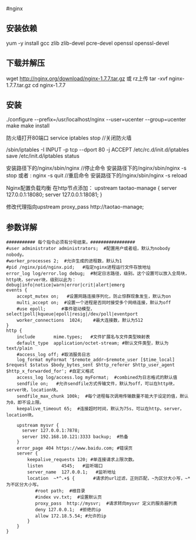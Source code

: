 #nginx

## 安装依赖
yum -y install gcc zlib zlib-devel pcre-devel openssl openssl-devel
## 下载并解压 
wget http://nginx.org/download/nginx-1.7.7.tar.gz 或 rz上传
tar -xvf nginx-1.7.7.tar.gz
cd nginx-1.7.7

## 安装
./configure --prefix=/usr/localhost/nginx --user=ucenter --group=ucenter
make 
make install
 
防火墙打开80端口
service iptables stop //关闭防火墙
 
/sbin/iptables -I INPUT -p tcp --dport 80 -j ACCEPT
/etc/rc.d/init.d/iptables save
/etc/init.d/iptables status

安装路径下的/nginx/sbin/nginx
//停止命令
安装路径下的/nginx/sbin/nginx -s stop
或者 : nginx -s quit
//重启命令
安装路径下的/nginx/sbin/nginx -s reload

Nginx配置负载均衡
在http节点添加：
    upstream taotao-manage {
      server 127.0.0.1:18080;
      server 127.0.0.1:18081;
  }
 
修改代理指向upstream
proxy_pass http://taotao-manage;

## 参数详解
```
########### 每个指令必须有分号结束。#################
#user administrator administrators;  #配置用户或者组，默认为nobody nobody。
#worker_processes 2;  #允许生成的进程数，默认为1
#pid /nginx/pid/nginx.pid;   #指定nginx进程运行文件存放地址
error_log log/error.log debug;  #制定日志路径，级别。这个设置可以放入全局块，http块，server块，级别以此为：debug|info|notice|warn|error|crit|alert|emerg
events {
    accept_mutex on;   #设置网路连接序列化，防止惊群现象发生，默认为on
    multi_accept on;  #设置一个进程是否同时接受多个网络连接，默认为off
    #use epoll;      #事件驱动模型，select|poll|kqueue|epoll|resig|/dev/poll|eventport
    worker_connections  1024;    #最大连接数，默认为512
}
http {
    include       mime.types;   #文件扩展名与文件类型映射表
    default_type  application/octet-stream; #默认文件类型，默认为text/plain
    #access_log off; #取消服务日志    
    log_format myFormat '$remote_addr–$remote_user [$time_local] $request $status $body_bytes_sent $http_referer $http_user_agent $http_x_forwarded_for'; #自定义格式
    access_log log/access.log myFormat;  #combined为日志格式的默认值
    sendfile on;   #允许sendfile方式传输文件，默认为off，可以在http块，server块，location块。
    sendfile_max_chunk 100k;  #每个进程每次调用传输数量不能大于设定的值，默认为0，即不设上限。
    keepalive_timeout 65;  #连接超时时间，默认为75s，可以在http，server，location块。

    upstream mysvr {   
      server 127.0.0.1:7878;
      server 192.168.10.121:3333 backup;  #热备
    }
    error_page 404 https://www.baidu.com; #错误页
    server {
        keepalive_requests 120; #单连接请求上限次数。
        listen       4545;   #监听端口
        server_name  127.0.0.1;   #监听地址       
        location  ~*^.+$ {       #请求的url过滤，正则匹配，~为区分大小写，~*为不区分大小写。
           #root path;  #根目录
           #index vv.txt;  #设置默认页
           proxy_pass  http://mysvr;  #请求转向mysvr 定义的服务器列表
           deny 127.0.0.1;  #拒绝的ip
           allow 172.18.5.54; #允许的ip           
        } 
    }
}
```